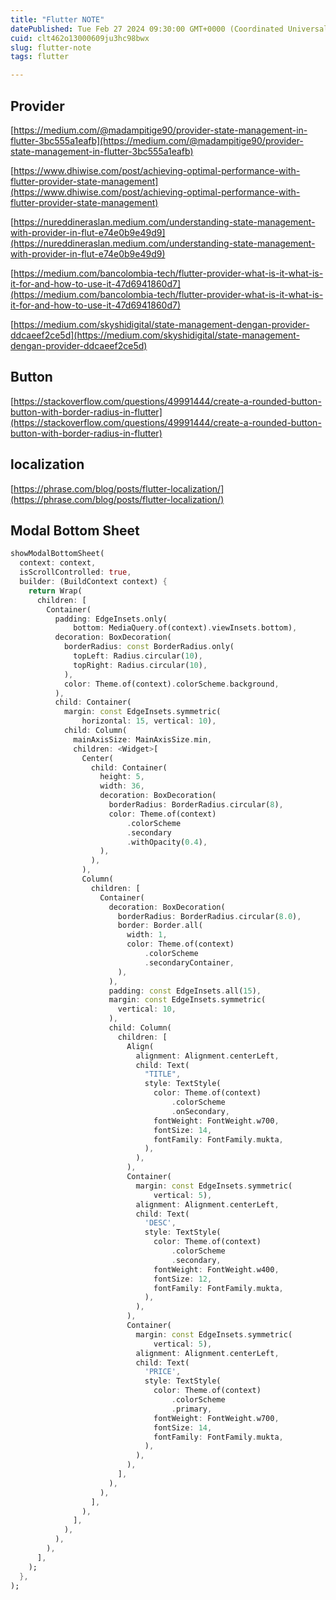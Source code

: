 ```yaml
---
title: "Flutter NOTE"
datePublished: Tue Feb 27 2024 09:30:00 GMT+0000 (Coordinated Universal Time)
cuid: clt462o13000609ju3hc98bwx
slug: flutter-note
tags: flutter

---
```


## Provider

[https://medium.com/@madampitige90/provider-state-management-in-flutter-3bc555a1eafb](https://medium.com/@madampitige90/provider-state-management-in-flutter-3bc555a1eafb)

[https://www.dhiwise.com/post/achieving-optimal-performance-with-flutter-provider-state-management](https://www.dhiwise.com/post/achieving-optimal-performance-with-flutter-provider-state-management)

[https://nureddineraslan.medium.com/understanding-state-management-with-provider-in-flut-e74e0b9e49d9](https://nureddineraslan.medium.com/understanding-state-management-with-provider-in-flut-e74e0b9e49d9)

[https://medium.com/bancolombia-tech/flutter-provider-what-is-it-what-is-it-for-and-how-to-use-it-47d6941860d7](https://medium.com/bancolombia-tech/flutter-provider-what-is-it-what-is-it-for-and-how-to-use-it-47d6941860d7)

[https://medium.com/skyshidigital/state-management-dengan-provider-ddcaeef2ce5d](https://medium.com/skyshidigital/state-management-dengan-provider-ddcaeef2ce5d)

## Button

[https://stackoverflow.com/questions/49991444/create-a-rounded-button-button-with-border-radius-in-flutter](https://stackoverflow.com/questions/49991444/create-a-rounded-button-button-with-border-radius-in-flutter)

## localization

[https://phrase.com/blog/posts/flutter-localization/](https://phrase.com/blog/posts/flutter-localization/)

## Modal Bottom Sheet

```dart
showModalBottomSheet(
  context: context,
  isScrollControlled: true,
  builder: (BuildContext context) {
    return Wrap(
      children: [
        Container(
          padding: EdgeInsets.only(
              bottom: MediaQuery.of(context).viewInsets.bottom),
          decoration: BoxDecoration(
            borderRadius: const BorderRadius.only(
              topLeft: Radius.circular(10),
              topRight: Radius.circular(10),
            ),
            color: Theme.of(context).colorScheme.background,
          ),
          child: Container(
            margin: const EdgeInsets.symmetric(
                horizontal: 15, vertical: 10),
            child: Column(
              mainAxisSize: MainAxisSize.min,
              children: <Widget>[
                Center(
                  child: Container(
                    height: 5,
                    width: 36,
                    decoration: BoxDecoration(
                      borderRadius: BorderRadius.circular(8),
                      color: Theme.of(context)
                          .colorScheme
                          .secondary
                          .withOpacity(0.4),
                    ),
                  ),
                ),
                Column(
                  children: [
                    Container(
                      decoration: BoxDecoration(
                        borderRadius: BorderRadius.circular(8.0),
                        border: Border.all(
                          width: 1,
                          color: Theme.of(context)
                              .colorScheme
                              .secondaryContainer,
                        ),
                      ),
                      padding: const EdgeInsets.all(15),
                      margin: const EdgeInsets.symmetric(
                        vertical: 10,
                      ),
                      child: Column(
                        children: [
                          Align(
                            alignment: Alignment.centerLeft,
                            child: Text(
                              "TITLE",
                              style: TextStyle(
                                color: Theme.of(context)
                                    .colorScheme
                                    .onSecondary,
                                fontWeight: FontWeight.w700,
                                fontSize: 14,
                                fontFamily: FontFamily.mukta,
                              ),
                            ),
                          ),
                          Container(
                            margin: const EdgeInsets.symmetric(
                                vertical: 5),
                            alignment: Alignment.centerLeft,
                            child: Text(
                              'DESC',
                              style: TextStyle(
                                color: Theme.of(context)
                                    .colorScheme
                                    .secondary,
                                fontWeight: FontWeight.w400,
                                fontSize: 12,
                                fontFamily: FontFamily.mukta,
                              ),
                            ),
                          ),
                          Container(
                            margin: const EdgeInsets.symmetric(
                                vertical: 5),
                            alignment: Alignment.centerLeft,
                            child: Text(
                              'PRICE',
                              style: TextStyle(
                                color: Theme.of(context)
                                    .colorScheme
                                    .primary,
                                fontWeight: FontWeight.w700,
                                fontSize: 14,
                                fontFamily: FontFamily.mukta,
                              ),
                            ),
                          ),
                        ],
                      ),
                    ),
                  ],
                ),
              ],
            ),
          ),
        ),
      ],
    );
  },
);
```